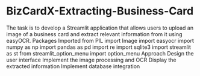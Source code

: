 # BizCardX-Extracting-Business-Card
The task is to develop a Streamlit application that allows users to upload an image of a business card and extract relevant information from it using easyOCR.
Packages Imported
  from PIL import Image
  import easyocr
  import numpy as np
  import pandas as pd
  import re
  import sqlite3
  import streamlit as st
  from streamlit_option_menu import option_menu
Approach
  Design the user interface
  Implement the image processing and OCR
  Display the extracted information
  Implement database integration
  
